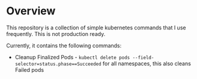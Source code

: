 # Overview

This repository is a collection of simple kubernetes commands that I use frequently.
This is not production ready.

Currently, it contains the following commands:

* Cleanup Finalized Pods - `kubectl delete pods --field-selector=status.phase==Succeeded` for all namespaces, this also cleans Failed pods
